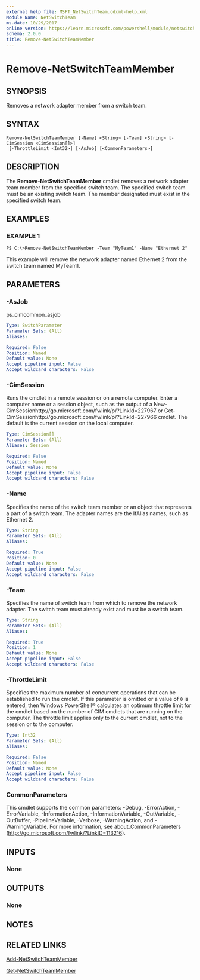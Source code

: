 ```yaml
---
external help file: MSFT_NetSwitchTeam.cdxml-help.xml
Module Name: NetSwitchTeam
ms.date: 10/29/2017
online version: https://learn.microsoft.com/powershell/module/netswitchteam/remove-netswitchteammember?view=windowsserver2012r2-ps&wt.mc_id=ps-gethelp
schema: 2.0.0
title: Remove-NetSwitchTeamMember
---
```


# Remove-NetSwitchTeamMember

## SYNOPSIS
Removes a network adapter member from a switch team.

## SYNTAX

```
Remove-NetSwitchTeamMember [-Name] <String> [-Team] <String> [-CimSession <CimSession[]>]
 [-ThrottleLimit <Int32>] [-AsJob] [<CommonParameters>]
```

## DESCRIPTION
The **Remove-NetSwitchTeamMember** cmdlet removes a network adapter team member from the specified switch team.
The specified switch team must be an existing switch team.
The member designated must exist in the specified switch team.

## EXAMPLES

### EXAMPLE 1
```
PS C:\>Remove-NetSwitchTeamMember -Team "MyTeam1" -Name "Ethernet 2"
```

This example will remove the network adapter named Ethernet 2 from the switch team named MyTeam1.

## PARAMETERS

### -AsJob
ps_cimcommon_asjob

```yaml
Type: SwitchParameter
Parameter Sets: (All)
Aliases: 

Required: False
Position: Named
Default value: None
Accept pipeline input: False
Accept wildcard characters: False
```

### -CimSession
Runs the cmdlet in a remote session or on a remote computer.
Enter a computer name or a session object, such as the output of a New-CimSessionhttp://go.microsoft.com/fwlink/p/?LinkId=227967 or Get-CimSessionhttp://go.microsoft.com/fwlink/p/?LinkId=227966 cmdlet.
The default is the current session on the local computer.

```yaml
Type: CimSession[]
Parameter Sets: (All)
Aliases: Session

Required: False
Position: Named
Default value: None
Accept pipeline input: False
Accept wildcard characters: False
```

### -Name
Specifies the name of the switch team member or an object that represents a part of a switch team.
The adapter names are the IfAlias names, such as Ethernet 2.

```yaml
Type: String
Parameter Sets: (All)
Aliases: 

Required: True
Position: 0
Default value: None
Accept pipeline input: False
Accept wildcard characters: False
```

### -Team
Specifies the name of switch team from which to remove the network adapter.
The switch team must already exist and must be a switch team.

```yaml
Type: String
Parameter Sets: (All)
Aliases: 

Required: True
Position: 1
Default value: None
Accept pipeline input: False
Accept wildcard characters: False
```

### -ThrottleLimit
Specifies the maximum number of concurrent operations that can be established to run the cmdlet.
If this parameter is omitted or a value of `0` is entered, then Windows PowerShell® calculates an optimum throttle limit for the cmdlet based on the number of CIM cmdlets that are running on the computer.
The throttle limit applies only to the current cmdlet, not to the session or to the computer.

```yaml
Type: Int32
Parameter Sets: (All)
Aliases: 

Required: False
Position: Named
Default value: None
Accept pipeline input: False
Accept wildcard characters: False
```

### CommonParameters
This cmdlet supports the common parameters: -Debug, -ErrorAction, -ErrorVariable, -InformationAction, -InformationVariable, -OutVariable, -OutBuffer, -PipelineVariable, -Verbose, -WarningAction, and -WarningVariable. For more information, see about_CommonParameters (http://go.microsoft.com/fwlink/?LinkID=113216).

## INPUTS

### None

## OUTPUTS

### None

## NOTES

## RELATED LINKS

[Add-NetSwitchTeamMember](./Add-NetSwitchTeamMember.md)

[Get-NetSwitchTeamMember](./Get-NetSwitchTeamMember.md)

